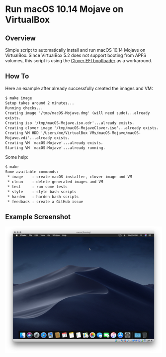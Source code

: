 # Run macOS 10.14 Mojave on VirtualBox

## Overview

Simple script to automatically install and run macOS 10.14 Mojave on VirtualBox. Since VirtualBox 5.2 does not support booting from APFS volumes, this script is using the [Clover EFI bootloader](https://sourceforge.net/projects/cloverefiboot/) as a workaround.

## How To

Here an example after already successfully created the images and VM:

```
$ make image
Setup takes around 2 minutes...
Running checks...
Creating image '/tmp/macOS-Mojave.dmg' (will need sudo)...already exists.
Creating iso '/tmp/macOS-Mojave.iso.cdr'...already exists.
Creating clover image '/tmp/macOS-MojaveClover.iso'...already exists.
Creating VM HDD '/Users/me/VirtualBox VMs/macOS-Mojave/macOS-Mojave.vdi'...already exists.
Creating VM 'macOS-Mojave'...already exists.
Starting VM 'macOS-Mojave'...already running.
```

Some help:

```
$ make
Some available commands:
 * image    : create macOS installer, clover image and VM
 * clean    : delete generated images and VM
 * test     : run some tests
 * style    : style bash scripts
 * harden   : harden bash scripts
 * feedback : create a GitHub issue
```
 
## Example Screenshot

![Running macOS 10.14 Mojave Beta 1 in VirtualBox 5.2](img/macosMojaveBeta1.png)
